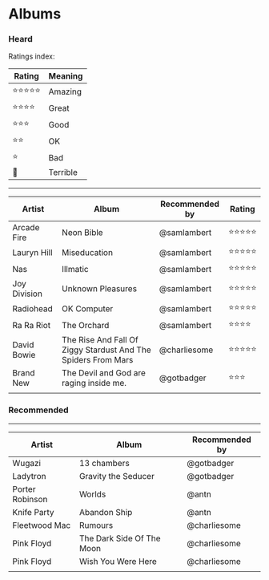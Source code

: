 # Albums

### Heard

Ratings index:

| Rating | Meaning |
|---|---|
| :star::star::star::star::star: | Amazing |
| :star::star::star::star: | Great |
| :star::star::star: | Good |
| :star::star: | OK |
| :star: | Bad |
| :hankey: | Terrible|


----------
| Artist  | Album  | Recommended by | Rating   |
|---|---|---|---|
|  Arcade Fire | Neon Bible  |  @samlambert | :star::star::star::star::star:|
|  Lauryn Hill | Miseducation  |  @samlambert | :star::star::star::star::star:|
|  Nas | Illmatic  |  @samlambert | :star::star::star::star::star:|
|  Joy Division | Unknown Pleasures  |  @samlambert | :star::star::star::star::star:|
|  Radiohead | OK Computer  |  @samlambert | :star::star::star::star::star:|
|  Ra Ra Riot | The Orchard  |  @samlambert | :star::star::star::star:|
| David Bowie | The Rise And Fall Of Ziggy Stardust And The Spiders From Mars | @charliesome | :star::star::star::star::star:|
| Brand New  |  The Devil and God are raging inside me. |  @gotbadger | :star::star::star: |
|   |   |   |

### Recommended
----------
| Artist  | Album  | Recommended by |
|---|---|---|
| Wugazi | 13 chambers | @gotbadger |
| Ladytron | Gravity the Seducer | @gotbadger |
| Porter Robinson | Worlds | @antn |
| Knife Party | Abandon Ship | @antn |
| Fleetwood Mac | Rumours | @charliesome |
| Pink Floyd | The Dark Side Of The Moon | @charliesome |
| Pink Floyd | Wish You Were Here | @charliesome |
| | |
